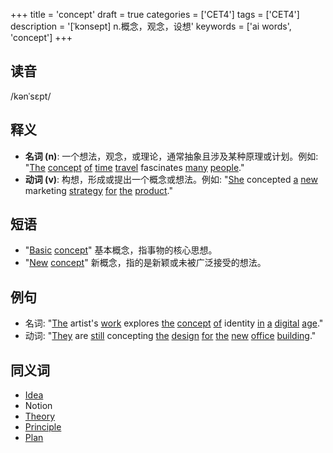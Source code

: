 +++
title = 'concept'
draft = true
categories = ['CET4']
tags = ['CET4']
description = '[ˈkɔnsept] n.概念，观念，设想'
keywords = ['ai words', 'concept']
+++

## 读音
/kənˈsɛpt/

## 释义
- **名词 (n)**: 一个想法，观念，或理论，通常抽象且涉及某种原理或计划。例如: "[The](/zh/post/the/) [concept](/zh/post/concept/) [of](/zh/post/of/) [time](/zh/post/time/) [travel](/zh/post/travel/) fascinates [many](/zh/post/many/) [people](/zh/post/people/)."
- **动词 (v)**: 构想，形成或提出一个概念或想法。例如: "[She](/zh/post/she/) concepted [a](/zh/post/a/) [new](/zh/post/new/) marketing [strategy](/zh/post/strategy/) [for](/zh/post/for/) [the](/zh/post/the/) [product](/zh/post/product/)."

## 短语
- "[Basic](/zh/post/basic/) [concept](/zh/post/concept/)" 基本概念，指事物的核心思想。
- "[New](/zh/post/new/) [concept](/zh/post/concept/)" 新概念，指的是新颖或未被广泛接受的想法。

## 例句
- 名词: "[The](/zh/post/the/) artist's [work](/zh/post/work/) explores [the](/zh/post/the/) [concept](/zh/post/concept/) [of](/zh/post/of/) identity [in](/zh/post/in/) [a](/zh/post/a/) [digital](/zh/post/digital/) [age](/zh/post/age/)."
- 动词: "[They](/zh/post/they/) are [still](/zh/post/still/) concepting [the](/zh/post/the/) [design](/zh/post/design/) [for](/zh/post/for/) [the](/zh/post/the/) [new](/zh/post/new/) [office](/zh/post/office/) [building](/zh/post/building/)."

## 同义词
- [Idea](/zh/post/idea/)
- Notion
- [Theory](/zh/post/theory/)
- [Principle](/zh/post/principle/)
- [Plan](/zh/post/plan/)
